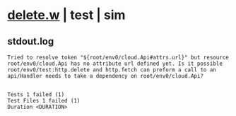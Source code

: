 # [delete.w](../../../../../../examples/tests/sdk_tests/api/delete.w) | test | sim

## stdout.log
```log
Tried to resolve token "${root/env0/cloud.Api#attrs.url}" but resource root/env0/cloud.Api has no attribute url defined yet. Is it possible root/env0/test:http.delete and http.fetch can preform a call to an api/Handler needs to take a dependency on root/env0/cloud.Api?
 
 
Tests 1 failed (1)
Test Files 1 failed (1)
Duration <DURATION>
```

